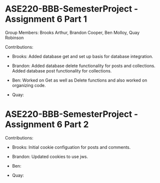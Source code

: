 # ASE220-BBB-SemesterProject - Assignment 6 Part 1

Group Members: Brooks Arthur, Brandon Cooper, Ben Molloy, Quay Robinson

Contributions:

  - Brooks:
  Added database get and set up basis for database integration.

  - Brandon:
  Added database delete functionality for posts and collections.
  Added database post functionality for collections.

  - Ben: 
  Worked on Get as well as Delete functions and also worked on organizing code.

  - Quay:
  
# ASE220-BBB-SemesterProject - Assignment 6 Part 2

Contributions:

  - Brooks:
  Initial cookie configuation for posts and comments.

  - Brandon: Updated cookies to use jws.

  - Ben: 

  - Quay:
